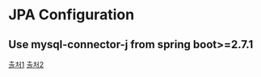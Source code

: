 # JPA Configuration

## Use mysql-connector-j from spring boot>=2.7.1
[출처1](https://luvstudy.tistory.com/221)
[출처2](https://stackoverflow.com/a/76351449)

